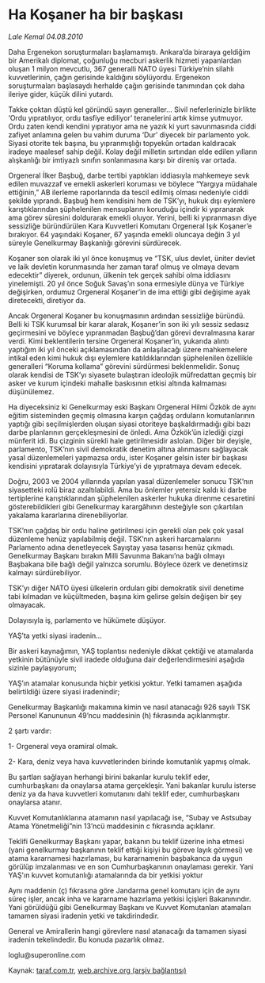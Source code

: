 # Ha Koşaner ha bir başkası

*Lale Kemal 04.08.2010*

<div class="yazi"><p>Daha Ergenekon soruşturmaları başlamamıştı. Ankara’da biraraya geldiğim bir Amerikalı diplomat, çoğunluğu mecburi askerlik hizmeti yapanlardan oluşan 1 milyon mevcutlu, 367 generalli NATO üyesi Türkiye’nin silahlı kuvvetlerinin, çağın gerisinde kaldığını söylüyordu. Ergenekon soruşturmaları başlasaydı herhalde çağın gerisinde tanımından çok daha ileriye gider, küçük dilini yutardı. </p>
<p>Takke çoktan düştü kel göründü sayın generaller... Sivil neferlerinizle birlikte ‘Ordu yıpratılıyor, ordu tasfiye ediliyor’ teranelerini artık kimse yutmuyor. Ordu zaten kendi kendini yıpratıyor ama ne yazık ki yurt savunmasında ciddi zafiyet anlamına gelen bu vahim duruma ‘Dur’ diyecek bir parlamento yok. Siyasi otorite tek başına, bu yıpranmışlığı topyekûn ortadan kaldıracak iradeye maalesef sahip değil. Kolay değil milletin sırtından elde edilen yılların alışkanlığı bir imtiyazlı sınıfın sonlanmasına karşı bir direniş var ortada.</p>
<p>Orgeneral İlker Başbuğ, darbe tertibi yaptıkları iddiasıyla mahkemeye sevk edilen muvazzaf ve emekli askerleri koruması ve böylece “Yargıya müdahale ettiğinin,” AB ilerleme raporlarında da tescil edilmiş olması nedeniyle ciddi şekilde yıprandı. Başbuğ hem kendisini hem de TSK’yı, hukuk dışı eylemlere karıştıklarından şüphelenilen mensuplarını koruduğu içindir ki yıpranarak ama görev süresini doldurarak emekli oluyor. Yerini, belli ki yıpranmasın diye sessizliğe büründürülen Kara Kuvvetleri Komutanı Orgeneral Işık Koşaner’e bırakıyor. 64 yaşındaki Koşaner, 67 yaşında emekli oluncaya değin 3 yıl süreyle Genelkurmay Başkanlığı görevini sürdürecek. </p>
<p>Koşaner son olarak iki yıl önce konuşmuş ve “TSK, ulus devlet, üniter devlet ve laik devletin korunmasında her zaman taraf olmuş ve olmaya devam edecektir” diyerek, ordunun, ülkenin tek gerçek sahibi olma iddiasını yinelemişti. 20 yıl önce Soğuk Savaş’ın sona ermesiyle dünya ve Türkiye değişirken, ordumuz Orgeneral Koşaner’in de ima ettiği gibi değişime ayak diretecekti, diretiyor da. </p>
<p>Ancak Orgeneral Koşaner bu konuşmasının ardından sessizliğe büründü. Belli ki TSK kurumsal bir karar alarak, Koşaner’in son iki yılı sessiz sedasız geçirmesini ve böylece yıpranmadan Başbuğ’dan görevi devralmasına karar verdi. Kimi beklentilerin tersine Orgeneral Koşaner’in, yukarıda alıntı yaptığım iki yıl önceki açıklamasından da anlaşılacağı üzere mahkemelere intikal eden kimi hukuk dışı eylemlere katıldıklarından şüphelenilen özellikle generalleri “Koruma kollama” görevini sürdürmesi beklenmelidir. Sonuç olarak kendisi de TSK’yı siyasete bulaştıran ideolojik müfredattan geçmiş bir asker ve kurum içindeki mahalle baskısının etkisi altında kalmaması düşünülemez. </p>
<p>Ha diyeceksiniz ki Genelkurmay eski Başkanı Orgeneral Hilmi Özkök de aynı eğitim sisteminden geçmiş olmasına karşın çağdaş orduların komutanlarının yaptığı gibi seçilmişlerden oluşan siyasi otoriteye başkaldırmadığı gibi bazı darbe planlarının gerçekleşmesini de önledi. Ama Özkök’ün izlediği çizgi münferit idi. Bu çizginin sürekli hale getirilmesidir aslolan. Diğer bir deyişle, parlamento, TSK’nın sivil demokratik denetim altına alınmasını sağlayacak yasal düzenlemeleri yapmazsa ordu, ister Koşaner gelsin ister bir başkası kendisini yıpratarak dolayısıyla Türkiye’yi de yıpratmaya devam edecek.  </p>
<p>Doğru, 2003 ve 2004 yıllarında yapılan yasal düzenlemeler sonucu TSK’nın siyasetteki rolü biraz azaltılabildi. Ama bu önlemler yetersiz kaldı ki darbe tertiplerine karıştıklarından şüphelenilen askerler hukuka direnme cesaretini gösterebildikleri gibi Genelkurmay karargâhının desteğiyle son çıkartılan yakalama kararlarına direnebiliyorlar. </p>
<p>TSK’nın çağdaş bir ordu haline getirilmesi için gerekli olan pek çok yasal düzenleme henüz yapılabilmiş değil. TSK’nın askeri harcamalarını Parlamento adına denetleyecek Sayıştay yasa tasarısı henüz çıkmadı. Genelkurmay Başkanı bırakın Milli Savunma Bakanı’na bağlı olmayı Başbakana bile bağlı değil yalnızca sorumlu. Böylece özerk ve denetimsiz kalmayı sürdürebiliyor.         </p>
<p>TSK’yı diğer NATO üyesi ülkelerin orduları gibi demokratik sivil denetime tabi kılmadan ve küçültmeden, başına kim gelirse gelsin değişen bir şey olmayacak. </p>
<p>Dolayısıyla iş, parlamento ve hükümete düşüyor.</p>
<p>YAŞ’ta yetki siyasi iradenin… </p>
<p>Bir askeri kaynağımın, YAŞ toplantısı nedeniyle dikkat çektiği ve atamalarda yetkinin bütünüyle sivil iradede olduğuna dair değerlendirmesini aşağıda sizinle paylaşıyorum;</p>
<p>YAŞ’ın atamalar konusunda hiçbir yetkisi yoktur. Yetki tamamen aşağıda belirtildiği üzere siyasi iradenindir;</p>
<p>Genelkurmay Başkanlığı makamına kimin ve nasıl atanacağı 926 sayılı TSK Personel Kanununun 49’ncu maddesinin (h) fıkrasında açıklanmıştır. </p>
<p>2 şartı vardır: </p>
<p>1- Orgeneral veya oramiral olmak.</p>
<p>2- Kara, deniz veya hava kuvvetlerinden birinde komutanlık yapmış olmak.</p>
<p>Bu şartları sağlayan herhangi birini bakanlar kurulu teklif eder, cumhurbaşkanı da onaylarsa atama gerçekleşir. Yani bakanlar kurulu isterse deniz ya da hava kuvvetleri komutanını dahi teklif eder, cumhurbaşkanı onaylarsa atanır. </p>
<p>Kuvvet Komutanlıklarına atamanın nasıl yapılacağı ise, “Subay ve Astsubay Atama Yönetmeliği”nin 13’ncü maddesinin c fıkrasında açıklanır. </p>
<p>Teklifi Genelkurmay Başkanı yapar, bakanın bu teklif üzerine inha etmesi (yani genelkurmay başkanının teklif ettiği kişiyi bu göreve layık görmesi) ve atama kararnamesi hazırlaması, bu kararnamenin başbakanca da uygun görülüp imzalanması ve en son Cumhurbaşkanının onaylaması gerekir. Yani YAŞ'ın kuvvet komutanlığı atamalarında da bir yetkisi yoktur</p>
<p>Aynı maddenin (ç) fıkrasına göre Jandarma genel komutanı için de aynı süreç işler, ancak inha ve kararname hazırlama yetkisi İçişleri Bakanınındır. Yani görüldüğü gibi Genelkurmay Başkanı ve Kuvvet Komutanları atamaları tamamen siyasi iradenin yetki ve takdirindedir.</p>
<p>General ve Amirallerin hangi görevlere nasıl atanacağı da tamamen siyasi iradenin tekelindedir. Bu konuda pazarlık olmaz.</p>
<p>loglu@superonline.com</p></div>

Kaynak: [taraf.com.tr](http://www.taraf.com.tr:80/lale-kemal/makale-ha-kosaner-ha-bir-baskasi.htm), [web.archive.org (arşiv bağlantısı)](http://web.archive.org/web/20100820035926/http://www.taraf.com.tr:80/lale-kemal/makale-ha-kosaner-ha-bir-baskasi.htm)
